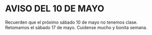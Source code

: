 # AVISO DEL 10 DE MAYO

Recuerden que el próximo sábado 10 de mayo no tenemos clase. Retomamos el sábado 17 de mayo. Cuidense mucho y bonita semana.